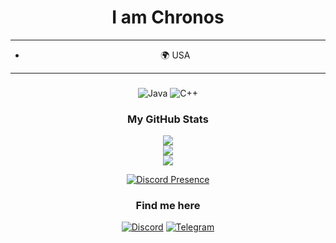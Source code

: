<div align="center">

# I am Chronos

----

* 🌍  USA

---

### 

![Java](https://img.shields.io/badge/java-%23ED8B00.svg?style=for-the-badge&logo=openjdk&logoColor=white)
![C++](https://img.shields.io/badge/c++-%237F52FF.svg?style=for-the-badge&logo=c++&logoColor=white)

### My GitHub Stats

![](https://github-readme-stats.vercel.app/api?username=ChronosMain&theme=dark&hide_border=false&include_all_commits=false&count_private=false)<br/>
![](https://github-readme-streak-stats.herokuapp.com/?user=ChronosMain&theme=dark&hide_border=false)<br/>
![](https://github-readme-stats.vercel.app/api/top-langs/?username=ChronosMain&theme=dark&hide_border=false&include_all_commits=false&count_private=false&layout=compact)


[![Discord Presence](https://lanyard.cnrad.dev/api/825142884788994058)](https://discord.com/users/825142884788994058)<br>

### Find me here
[![Discord](https://img.shields.io/badge/Discord-5865F2.svg?style=for-the-badge&logo=Discord&logoColor=white)](https://discord.com/users/825142884788994058)
[![Telegram](https://img.shields.io/badge/Telegram-2CA5E0?style=for-the-badge&logo=telegram&logoColor=white)](https://t.me/chronosclient)
</div>
